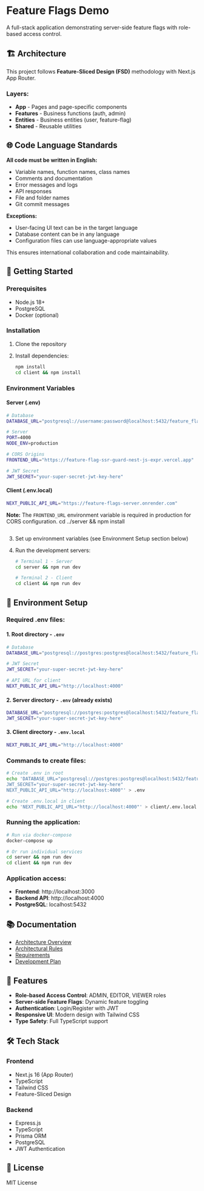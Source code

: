 # Feature Flags Demo

A full-stack application demonstrating server-side feature flags with role-based access control.

## 🏗️ Architecture

This project follows **Feature-Sliced Design (FSD)** methodology with Next.js App Router.

### Layers:

- **App** - Pages and page-specific components
- **Features** - Business functions (auth, admin)
- **Entities** - Business entities (user, feature-flag)
- **Shared** - Reusable utilities

## 🌐 Code Language Standards

**All code must be written in English:**

- Variable names, function names, class names
- Comments and documentation
- Error messages and logs
- API responses
- File and folder names
- Git commit messages

**Exceptions:**

- User-facing UI text can be in the target language
- Database content can be in any language
- Configuration files can use language-appropriate values

This ensures international collaboration and code maintainability.

## 🚀 Getting Started

### Prerequisites

- Node.js 18+
- PostgreSQL
- Docker (optional)

### Installation

1. Clone the repository
2. Install dependencies:

   ```bash
   npm install
   cd client && npm install
   ```

### Environment Variables

#### Server (.env)

```bash
# Database
DATABASE_URL="postgresql://username:password@localhost:5432/feature_flags"

# Server
PORT=4000
NODE_ENV=production

# CORS Origins
FRONTEND_URL="https://feature-flag-ssr-guard-nest-js-expr.vercel.app"

# JWT Secret
JWT_SECRET="your-super-secret-jwt-key-here"
```

#### Client (.env.local)

```bash
NEXT_PUBLIC_API_URL="https://feature-flags-server.onrender.com"
```

**Note:** The `FRONTEND_URL` environment variable is required in production for CORS configuration.
cd ../server && npm install

```

```

3. Set up environment variables (see Environment Setup section below)

4. Run the development servers:

   ```bash
   # Terminal 1 - Server
   cd server && npm run dev

   # Terminal 2 - Client
   cd client && npm run dev
   ```

## 🔧 Environment Setup

### Required .env files:

#### 1. Root directory - `.env`

```bash
# Database
DATABASE_URL="postgresql://postgres:postgres@localhost:5432/feature_flags_db"

# JWT Secret
JWT_SECRET="your-super-secret-jwt-key-here"

# API URL for client
NEXT_PUBLIC_API_URL="http://localhost:4000"
```

#### 2. Server directory - `.env` (already exists)

```bash
DATABASE_URL="postgresql://postgres:postgres@localhost:5432/feature_flags_db"
JWT_SECRET="your-super-secret-jwt-key-here"
```

#### 3. Client directory - `.env.local`

```bash
NEXT_PUBLIC_API_URL="http://localhost:4000"
```

### Commands to create files:

```bash
# Create .env in root
echo 'DATABASE_URL="postgresql://postgres:postgres@localhost:5432/feature_flags_db"
JWT_SECRET="your-super-secret-jwt-key-here"
NEXT_PUBLIC_API_URL="http://localhost:4000"' > .env

# Create .env.local in client
echo 'NEXT_PUBLIC_API_URL="http://localhost:4000"' > client/.env.local
```

### Running the application:

```bash
# Run via docker-compose
docker-compose up

# Or run individual services
cd server && npm run dev
cd client && npm run dev
```

### Application access:

- **Frontend**: http://localhost:3000
- **Backend API**: http://localhost:4000
- **PostgreSQL**: localhost:5432

## 📚 Documentation

- [Architecture Overview](docs/architecture.md)
- [Architectural Rules](docs/arch-rules.md)
- [Requirements](docs/requirements.md)
- [Development Plan](docs/plan.md)

## 🎯 Features

- **Role-based Access Control**: ADMIN, EDITOR, VIEWER roles
- **Server-side Feature Flags**: Dynamic feature toggling
- **Authentication**: Login/Register with JWT
- **Responsive UI**: Modern design with Tailwind CSS
- **Type Safety**: Full TypeScript support

## 🛠️ Tech Stack

### Frontend

- Next.js 16 (App Router)
- TypeScript
- Tailwind CSS
- Feature-Sliced Design

### Backend

- Express.js
- TypeScript
- Prisma ORM
- PostgreSQL
- JWT Authentication

## 📝 License

MIT License
